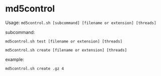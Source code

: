 # md5control

Usage: `md5control.sh [subcommand] [filename or extension] [threads]`

subcommand:

`md5control.sh test [filename or extension] [threads]`

`md5control.sh create [filename or extension] [threads]`

example:

`md5control.sh create .gz 4`

